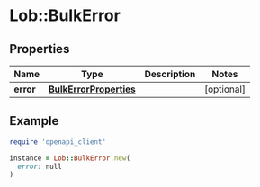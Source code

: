# Lob::BulkError

## Properties

| Name | Type | Description | Notes |
| ---- | ---- | ----------- | ----- |
| **error** | [**BulkErrorProperties**](BulkErrorProperties.md) |  | [optional] |

## Example

```ruby
require 'openapi_client'

instance = Lob::BulkError.new(
  error: null
)
```

